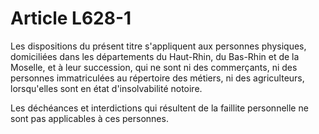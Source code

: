 # Article L628-1

Les dispositions du présent titre s'appliquent aux personnes physiques, domiciliées dans les départements du Haut-Rhin, du Bas-Rhin et de la Moselle, et à leur succession, qui ne sont ni des commerçants, ni des personnes immatriculées au répertoire des métiers, ni des agriculteurs, lorsqu'elles sont en état d'insolvabilité notoire.

Les déchéances et interdictions qui résultent de la faillite personnelle ne sont pas applicables à ces personnes.
